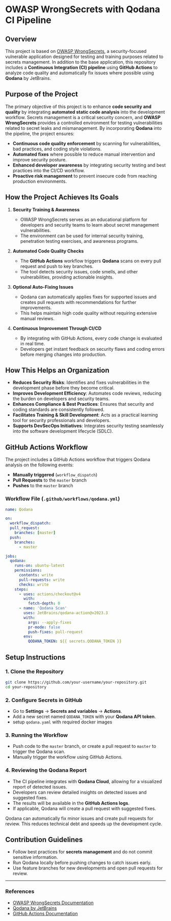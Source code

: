 # OWASP WrongSecrets with Qodana CI Pipeline

## Overview
This project is based on [OWASP WrongSecrets](https://owasp.org/www-project-wrongsecrets/), a security-focused vulnerable application designed for testing and training purposes related to secrets management. In addition to the base application, this repository includes a **Continuous Integration (CI) pipeline** using **GitHub Actions** to analyze code quality and automatically fix issues where possible using **Qodana** by JetBrains.

## Purpose of the Project
The primary objective of this project is to enhance **code security and quality** by integrating **automated static code analysis** into the development workflow. Secrets management is a critical security concern, and **OWASP WrongSecrets** provides a controlled environment for testing vulnerabilities related to secret leaks and mismanagement. By incorporating **Qodana** into the pipeline, the project ensures:
- **Continuous code quality enforcement** by scanning for vulnerabilities, bad practices, and coding style violations.
- **Automated fixes** where possible to reduce manual intervention and improve security posture.
- **Enhanced developer awareness** by integrating security testing and best practices into the CI/CD workflow.
- **Proactive risk management** to prevent insecure code from reaching production environments.

## How the Project Achieves Its Goals
1. **Security Training & Awareness**
   - OWASP WrongSecrets serves as an educational platform for developers and security teams to learn about secret management vulnerabilities.
   - The environment can be used for internal security training, penetration testing exercises, and awareness programs.

2. **Automated Code Quality Checks**
   - The **GitHub Actions** workflow triggers **Qodana** scans on every pull request and push to key branches.
   - The tool detects security issues, code smells, and other vulnerabilities, providing actionable insights.

3. **Optional Auto-Fixing Issues**
   - Qodana can automatically applies fixes for supported issues and creates pull requests with recommendations for further improvements.
   - This helps maintain high code quality without requiring extensive manual reviews.

4. **Continuous Improvement Through CI/CD**
   - By integrating with GitHub Actions, every code change is evaluated in real time.
   - Developers get instant feedback on security flaws and coding errors before merging changes into production.

## How This Helps an Organization
- **Reduces Security Risks**: Identifies and fixes vulnerabilities in the development phase before they become critical.
- **Improves Development Efficiency**: Automates code reviews, reducing the burden on developers and security teams.
- **Enhances Compliance & Best Practices**: Ensures that security and coding standards are consistently followed.
- **Facilitates Training & Skill Development**: Acts as a practical learning tool for security professionals and developers.
- **Supports DevSecOps Initiatives**: Integrates security testing seamlessly into the software development lifecycle (SDLC).

## GitHub Actions Workflow
The project includes a GitHub Actions workflow that triggers Qodana analysis on the following events:
- **Manually triggered** (`workflow_dispatch`)
- **Pull Requests** to the `master` branch
- **Pushes** to the `master` branch

### Workflow File (`.github/workflows/qodana.yml`)
```yaml
name: Qodana 

on:
  workflow_dispatch:
  pull_request:
    branches: [master]
  push:
    branches:
      - master

jobs:
  qodana:
    runs-on: ubuntu-latest
    permissions:
      contents: write
      pull-requests: write
      checks: write
    steps:
      - uses: actions/checkout@v4
        with:
          fetch-depth: 0
      - name: 'Qodana Scan'
        uses: JetBrains/qodana-action@v2023.3
        with:
          args: --apply-fixes
          pr-mode: false
          push-fixes: pull-request
        env:
          QODANA_TOKEN: ${{ secrets.QODANA_TOKEN }}
```

## Setup Instructions

### 1. Clone the Repository
```sh
git clone https://github.com/your-username/your-repository.git
cd your-repository
```

### 2. Configure Secrets in GitHub
- Go to **Settings** → **Secrets and variables** → **Actions**.
- Add a new secret named `QODANA_TOKEN` with your **Qodana API token**.
- setup `qodana.yaml` with required docker images

### 3. Running the Workflow
- Push code to the `master` branch, or create a pull request to `master` to trigger the Qodana scan.
- Manually trigger the workflow using GitHub Actions.

### 4. Reviewing the Qodana Report
- The CI pipeline integrates with **Qodana Cloud**, allowing for a visualized report of detected issues.
- Developers can review detailed insights on detected issues and suggested fixes.
- The results will be available in the **GitHub Actions logs**.
- If applicable, Qodana will create a pull request with suggested fixes.

Qodana can automatically fix minor issues and create pull requests for review.
This reduces technical debt and speeds up the development cycle.


## Contribution Guidelines
- Follow best practices for **secrets management** and do not commit sensitive information.
- Run Qodana locally before pushing changes to catch issues early.
- Use feature branches for new developments and open pull requests for review.

---

### References
- [OWASP WrongSecrets Documentation](https://owasp.org/www-project-wrongsecrets/)
- [Qodana by JetBrains](https://www.jetbrains.com/qodana/)
- [GitHub Actions Documentation](https://docs.github.com/en/actions)

